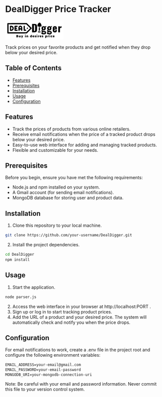 # DealDigger Price Tracker
![DealDigger Logo](https://github.com/dhruv-raval-official/DealDigger/blob/32ad421b33fb14c8338daa5e8c70260bc1d597cc/b983b740e7cf4bc289d2b1d6e0d6dce1%20(1).png)

Track prices on your favorite products and get notified when they drop below your desired price.

## Table of Contents
- [Features](#features)
- [Prerequisites](#prerequisites)
- [Installation](#installation)
- [Usage](#usage)
- [Configuration](#configuration)

## Features

- Track the prices of products from various online retailers.
- Receive email notifications when the price of a tracked product drops below your desired price.
- Easy-to-use web interface for adding and managing tracked products.
- Flexible and customizable for your needs.

## Prerequisites

Before you begin, ensure you have met the following requirements:

- Node.js and npm installed on your system.
- A Gmail account (for sending email notifications).
- MongoDB database for storing user and product data.

## Installation

1. Clone this repository to your local machine.

```bash
git clone https://github.com/your-username/DealDigger.git
```
2. Install the project dependencies.

```bash
cd DealDigger
npm install
```

## Usage

1. Start the application.
```bash
node parser.js
```
2. Access the web interface in your browser at http://localhost:PORT .
3. Sign up or log in to start tracking product prices.
4. Add the URL of a product and your desired price. The system will automatically check and notify you when the price drops.

## Configuration
For email notifications to work, create a .env file in the project root and configure the following environment variables:
```env
EMAIL_ADDRESS=your-email@gmail.com
EMAIL_PASSWORD=your-email-password
MONGODB_URI=your-mongodb-connection-uri
```
Note: Be careful with your email and password information. Never commit this file to your version control system.
